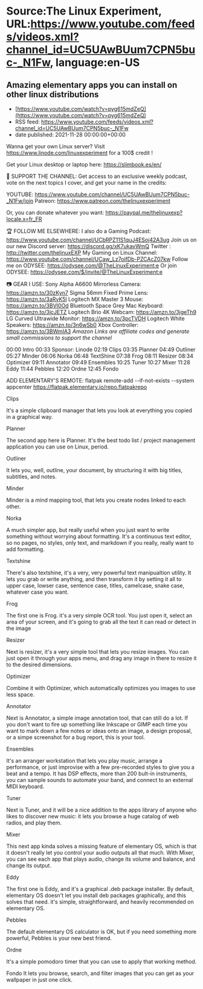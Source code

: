 # Source:The Linux Experiment, URL:https://www.youtube.com/feeds/videos.xml?channel_id=UC5UAwBUum7CPN5buc-_N1Fw, language:en-US

## Amazing elementary apps you can install on other linux distributions
 - [https://www.youtube.com/watch?v=pyg615mdZeQ](https://www.youtube.com/watch?v=pyg615mdZeQ)
 - RSS feed: https://www.youtube.com/feeds/videos.xml?channel_id=UC5UAwBUum7CPN5buc-_N1Fw
 - date published: 2021-11-28 00:00:00+00:00

Wanna get your own Linux server? Visit https://www.linode.com/linuxexperiment for a 100$ credit ! 

Get your Linux desktop or laptop here: https://slimbook.es/en/


👏 SUPPORT THE CHANNEL:
Get access to an exclusive weekly podcast, vote on the next topics I cover, and get your name in the credits:

YOUTUBE: https://www.youtube.com/channel/UC5UAwBUum7CPN5buc-_N1Fw/join
Patreon: https://www.patreon.com/thelinuxexperiment

Or, you can donate whatever you want: https://paypal.me/thelinuxexp?locale.x=fr_FR

🏆 FOLLOW ME ELSEWHERE:
I also do a Gaming Podcast: https://www.youtube.com/channel/UCbRPZ11S1quJ4ESoj42A3ug
Join us on our new Discord server: https://discord.gg/xK7ukavWmQ
Twitter : http://twitter.com/thelinuxEXP
My Gaming on Linux Channel: https://www.youtube.com/channel/UCaw_Lz7oifDb-PZCAcZ07kw
Follow me on ODYSEE: https://odysee.com/@TheLinuxExperiment:e
Or join ODYSEE: https://odysee.com/$/invite/@TheLinuxExperiment:e

📷 GEAR I USE:
Sony Alpha A6600 Mirrorless Camera: https://amzn.to/30zKyn7
Sigma 56mm Fixed Prime Lens: https://amzn.to/3aRvK5l
Logitech MX Master 3 Mouse: https://amzn.to/3BVI0Od
Bluetooth Space Grey Mac Keyboard: https://amzn.to/3jcJETZ
Logitech Brio 4K Webcam: https://amzn.to/3jgeTh9
LG Curved Ultrawide Monitor: https://amzn.to/3pcTVDH
Logitech White Speakers: https://amzn.to/3n6wSb0
Xbox Controller: https://amzn.to/3BWmIA3
*Amazon Links are affiliate codes and generate small commissions to support the channel*

00:00 Intro
00:33 Sponsor: Linode
02:19 Clips
03:35 Planner
04:49 Outliner
05:27 Minder
06:06 Norka
06:48 TextShine
07:38 Frog
08:11 Resizer
08:34 Optimizer
09:11 Annotator
09:49 Ensembles
10:25 Tuner
10:27 Mixer
11:28 Eddy
11:44 Pebbles
12:20 Ordne
12:45 Fondo

ADD ELEMENTARY'S REMOTE:
flatpak remote-add --if-not-exists --system appcenter https://flatpak.elementary.io/repo.flatpakrepo

Clips

It's a simple clipboard manager that lets you look at everything you copied in a graphical way.

Planner

The second app here is Planner. It's the best todo list / project management application you can use on Linux, period.

Outliner

It lets you, well, outline, your document, by structuring it with big titles, subtitles, and notes.

Minder

Minder is a mind mapping tool, that lets you create nodes linked to each other.

Norka

A much simpler app, but really useful when you just want to write something without worrying about formatting. It's a continuous text editor, so no pages, no styles, only text, and markdown if you really, really want to add formatting.

Textshine

There's also textshine, it's a very, very powerful text manipualtion utility. It lets you grab or write anything, and then transform it by setting it all to upper case, lowser case, sentence case, titles, camelcase, snake case, whatever case you want.

Frog

The first one is Frog. it's a very simple OCR tool. You just open it, select an area of your screen, and it's going to grab all the text it can read or detect in the image

Resizer

Next is resizer, it's a very simple tool that lets you resize images. You can just open it through your apps menu, and drag any image in there to resize it to the desired dimensions.

Optimizer

Combine it with Optimizer, which automatically optimizes you images to use less space.

Annotator

Next is Annotator, a simple image annotation tool, that can still do a lot. If you don't want to fire up something like Inkscape or GIMP each time you want to mark down a few notes or ideas onto an image, a design proposal, or a simpe screenshot for a bug report, this is your tool.

Ensembles

It's an arranger workstation that lets you play music, arrange a performance, or just improvise with a few pre-recorded styles to give you a beat and a tempo. It has DSP effects, more than 200 bult-in instruments, you can sample sounds to automate your band, and connect to an external MIDI keyboard.

Tuner

Next is Tuner, and it will be a nice addition to the apps library of anyone who likes to discover new music: it lets you browse a huge catalog of web radios, and play them.

Mixer

This next app kinda solves a missing feature of elementary OS, which is that it doesn't really let you control your audio outputs all that much. With Mixer, you can see each app that plays audio, change its volume and balance, and change its output.

Eddy

The first one is Eddy, and it's a graphical .deb package installer. By default, elementary OS doesn't let you install deb packages graphically, and this solves that need. it's simple, straightforward, and heavily recommended on elementary OS.

Pebbles

The default elementary OS calculator is OK, but if you need something more powerful, Pebbles is your new best friend.

Ordne

It's a simple pomodoro timer that you can use to apply that working method.

Fondo
It lets you browse, search, and filter images that you can get as your wallpaper in just one click.

